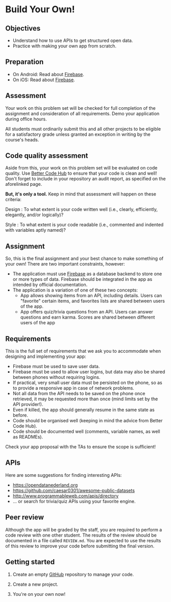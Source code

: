 # Build Your Own!

## Objectives

- Understand how to use APIs to get structured open data.
- Practice with making your own app from scratch.

## Preparation

- On Android: Read about [Firebase](/android/firebase).
- On iOS: Read about [Firebase](/ios/firebase).

## Assessment

Your work on this problem set will be checked for full completion of the assignment and consideration of all requirements. Demo your application during office hours.

All students must ordinarily submit this and all other projects to be eligible for a satisfactory grade unless granted an exception in writing by the course's heads.

## Code quality assessment

Aside from this, your work on this problem set will be evaluated on code quality. Use [Better Code Hub](/guides/better-code-hub) to ensure that your code is clean and well! Don't forget to include in your repository an audit report, as specified on the aforelinked page.

**But, it's only a tool.** Keep in mind that assessment will happen on these criteria:

Design
: To what extent is your code written well (i.e., clearly, efficiently, elegantly, and/or logically)?

Style
: To what extent is your code readable (i.e., commented and indented with variables aptly named)?

## Assignment

So, this is the final assignment and your best chance to make something of your own! There are two important constraints, however:

- The application must use [Firebase](https://firebase.google.com/) as a database backend to store one or more types of data. Firebase should be integrated in the app as intended by official documentation.
- The application is a variation of one of these two concepts:
    - App allows showing items from an API, including details. Users can "favorite" certain items, and favorites lists are shared between users of the app.
    - App offers quiz/trivia questions from an API. Users can answer questions and earn karma. Scores are shared between different users of the app

## Requirements

This is the full set of requirements that we ask you to accommodate when designing and implementing your app:

- Firebase must be used to save user data.
- Firebase must be used to allow user logins, but data may also be shared between phones without requiring logins.
- If practical, very small user data must be persisted on the phone, so as to provide a responsive app in case of network problems.
- Not all data from the API needs to be saved on the phone once retrieved, it may be requested more than once (mind limits set by the API provider!).
- Even if killed, the app should generally resume in the same state as before.
- Code should be organised well (keeping in mind the advice from Better Code Hub).
- Code should be documented well (comments, variable names, as well as READMEs).

Check your app proposal with the TAs to ensure the scope is sufficient!

## APIs

Here are some suggestions for finding interesting APIs:

- <https://opendatanederland.org>
- <https://github.com/caesar0301/awesome-public-datasets>
- <http://www.programmableweb.com/apis/directory>
- ... or search for trivia/quiz APIs using your favorite engine.

## Peer review

Although the app will be graded by the staff, you are required to perform a code review with one other student. The results of the review should be documented in a file called `REVIEW.md`. You are expected to use the results of this review to improve your code before submitting the final version.

## Getting started

1. Create an empty [GitHub](https://www.github.com/) repository to manage your code.

2. Create a new project.

3. You're on your own now!
